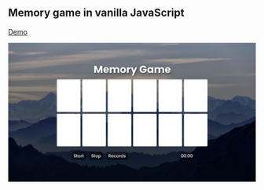 <strong>Memory game in vanilla JavaScript</strong>
---

[Demo](https://ornash-memorygame.netlify.app)

![alt text](https://github.com/Ornashh/memory-game/blob/main/img/memory-game.jpg)

